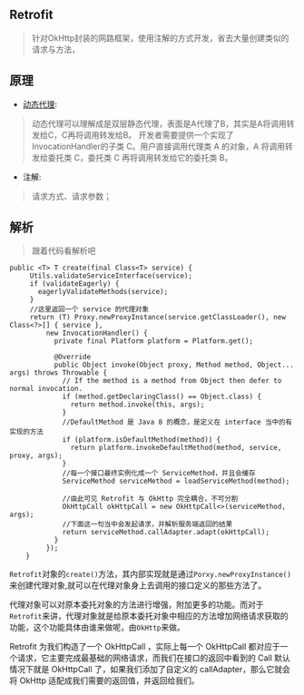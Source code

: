 ## Retrofit
> 针对OkHttp封装的网路框架，使用注解的方式开发，省去大量创建类似的请求与方法，

## 原理
- [动态代理](http://www.codekk.com/blogs/detail/54cfab086c4761e5001b253d):
 > 动态代理可以理解成是双层静态代理，表面是A代理了B，其实是A将调用转发给C，C再将调用转发给B。
 开发者需要提供一个实现了InvocationHandler的子类 C。用户直接调用代理类 A 的对象，A 将调用转发给委托类 C，委托类 C 再将调用转发给它的委托类 B。 

- 注解:
> 请求方式、请求参数；



## 解析
> 跟着代码看解析吧

```
public <T> T create(final Class<T> service) {
     Utils.validateServiceInterface(service);
     if (validateEagerly) {
       eagerlyValidateMethods(service);
     }
     //这里返回一个 service 的代理对象
     return (T) Proxy.newProxyInstance(service.getClassLoader(), new Class<?>[] { service },
         new InvocationHandler() {
           private final Platform platform = Platform.get();

           @Override 
           public Object invoke(Object proxy, Method method, Object... args) throws Throwable {
             // If the method is a method from Object then defer to normal invocation.
             if (method.getDeclaringClass() == Object.class) {
               return method.invoke(this, args);
             }
             //DefaultMethod 是 Java 8 的概念，是定义在 interface 当中的有实现的方法
             if (platform.isDefaultMethod(method)) {
               return platform.invokeDefaultMethod(method, service, proxy, args);
             }
             //每一个接口最终实例化成一个 ServiceMethod，并且会缓存
             ServiceMethod serviceMethod = loadServiceMethod(method);

             //由此可见 Retrofit 与 OkHttp 完全耦合，不可分割
             OkHttpCall okHttpCall = new OkHttpCall<>(serviceMethod, args);
             //下面这一句当中会发起请求，并解析服务端返回的结果
             return serviceMethod.callAdapter.adapt(okHttpCall);
           }
         });
    }

```




`Retrofit`对象的`create()`方法，其内部实现就是通过`Porxy.newProxyInstance()`来创建代理对象,就可以在代理对象身上去调用的接口定义的那些方法了。

代理对象可以对原本委托对象的方法进行增强，附加更多的功能。而对于`Retrofit`来讲，代理对象就是给原本委托对象中相应的方法增加网络请求获取的功能，这个功能具体由谁来做呢，由`OkHttp`来做。


Retrofit 为我们构造了一个 OkHttpCall ，实际上每一个 OkHttpCall 都对应于一个请求，它主要完成最基础的网络请求，而我们在接口的返回中看到的 Call 默认情况下就是 OkHttpCall 了，如果我们添加了自定义的 callAdapter，那么它就会将 OkHttp 适配成我们需要的返回值，并返回给我们。

